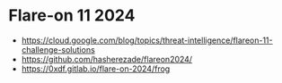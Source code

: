 # Flare-on 11 2024

- https://cloud.google.com/blog/topics/threat-intelligence/flareon-11-challenge-solutions
- https://github.com/hasherezade/flareon2024/
- https://0xdf.gitlab.io/flare-on-2024/frog
